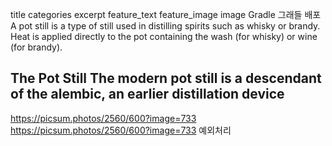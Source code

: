 title	categories	excerpt	feature_text	feature_image	image
Gradle 그래들
배포
A pot still is a type of still used in distilling spirits such as whisky or brandy. Heat is applied directly to the pot containing the wash (for whisky) or wine (for brandy).
## The Pot Still The modern pot still is a descendant of the alembic, an earlier distillation device
https://picsum.photos/2560/600?image=733
https://picsum.photos/2560/600?image=733
예외처리
